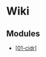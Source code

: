 Wiki
===

Modules
---

- [[01-cidr]]

[//begin]: # "Autogenerated link references for markdown compatibility"
[01-cidr]: 01-cidr.md "CIDR"
[//end]: # "Autogenerated link references"
